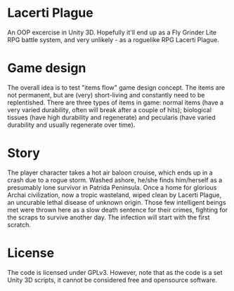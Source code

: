 # Lacerti Plague
An OOP excercise in Unity 3D. Hopefully it'll end up as a Fly Grinder Lite RPG battle system, and very unlikely - as a roguelike RPG Lacerti Plague.

# Game design
The overall idea is to test "items flow" game design concept. The items are not permanent, but are (very) short-living and constantly need to be replentished. There are three types of items in game: normal items (have a very varied durability, often will break after a couple of hits); biological tissues (have high durability and regenerate) and pecularis (have varied durability and usually regenerate over time).

# Story
The player character takes a hot air baloon crouise, which ends up in a crash due to a rogue storm. Washed ashore, he/she finds him/herself as a presumably lone survivor in Patrida Peninsula. Once a home for glorious Archai civilization, now a tropic wasteland, wiped clean by Lacerti Plague, an uncurable lethal disease of unknown origin. Those few intelligent beings met were thrown here as a slow death sentence for their crimes, fighting for the scraps to survive another day. The infection will start with the first scratch.

# License

The code is licensed under GPLv3. However, note that as the code is a set Unity 3D scripts, it cannot be considered free and opensource software.
